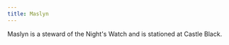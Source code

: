 ```yaml
---
title: Maslyn
---
```


Maslyn is a steward of the Night's Watch and is stationed at Castle Black.


